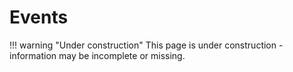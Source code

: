 # Events

!!! warning "Under construction"
    This page is under construction - information may be incomplete or missing.
